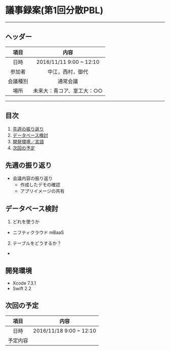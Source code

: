 # 議事録案(第1回分散PBL)
---
## ヘッダー
|項目|内容|
|:--:|:--:|
| 日時 | 2016/11/11  9:00 ~ 12:10|
| 参加者 | 中江，西村，御代 |
| 会議種別 | 通常会議 |
| 場所 | 未来大：青コア、室工大：○○ |

---
## 目次
1. [先週の振り返り](#anchar1)
2. [データベース検討](#anchar2)
3. [開発環境／言語](#anchar3)
4. [次回の予定](#anchar4)

## <div id="anchar1"/>先週の振り返り
- 会議内容の振り返り
  - 作成したデモの確認
  - アプリイメージの共有

## <div id="anchar2"/>データベース検討
1. どれを使うか
- ニフティクラウド mBaaS
2. テーブルをどうするか？
- 

## <div id="anchar3"/>開発環境
- Xcode 7.3.1
- Swift 2.2

## <div id="anchar4"/>次回の予定
|項目|内容|
|:--:|:--:|
| 日時 | 2016/11/18  9:00 ~ 12:10|
| 予定内容 |  |
